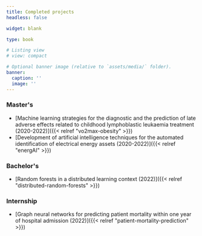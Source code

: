 ```yaml
---
title: Completed projects
headless: false

widget: blank

type: book

# Listing view
# view: compact

# Optional banner image (relative to `assets/media/` folder).
banner:
  caption: ''
  image: ''
---
```


### Master's

- [Machine learning strategies for the diagnostic and the prediction of late adverse effects related to childhood lymphoblastic leukaemia treatment (2020-2022)]({{< relref "vo2max-obesity" >}})
- [Development of artificial intelligence techniques for the automated identification of electrical energy assets (2020-2022)]({{< relref "energAI" >}})

### Bachelor's

- [Random forests in a distributed learning context (2022)]({{< relref "distributed-random-forests" >}})

### Internship
- [Graph neural networks for predicting patient mortality within one year of hospital admission (2022)]({{< relref "patient-mortality-prediction" >}})
